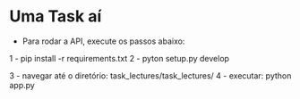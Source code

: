 # Uma Task aí

- Para rodar a API, execute os passos abaixo:

1 - pip install -r requirements.txt
2 - pyton setup.py develop

3 - navegar até o diretório: task_lectures/task_lectures/
4 - executar: python app.py
